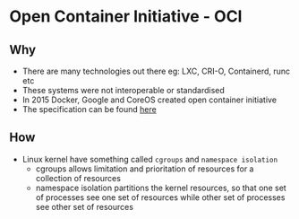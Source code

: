 # Open Container Initiative - OCI

## Why

* There are many technologies out there eg: LXC, CRI-O, Containerd, runc etc
* These systems were not interoperable or standardised
* In 2015 Docker, Google and CoreOS created open container initiative
* The specification can be found [here](https://github.com/opencontainers/runtime-spec)

## How

* Linux kernel have something called `cgroups` and `namespace isolation`
    * cgroups allows limitation and prioritation of resources for a collection of resources
    * namespace isolation partitions the kernel resources, so that one set of processes see one set of resources while other set of processes see other set of resources
    
    
